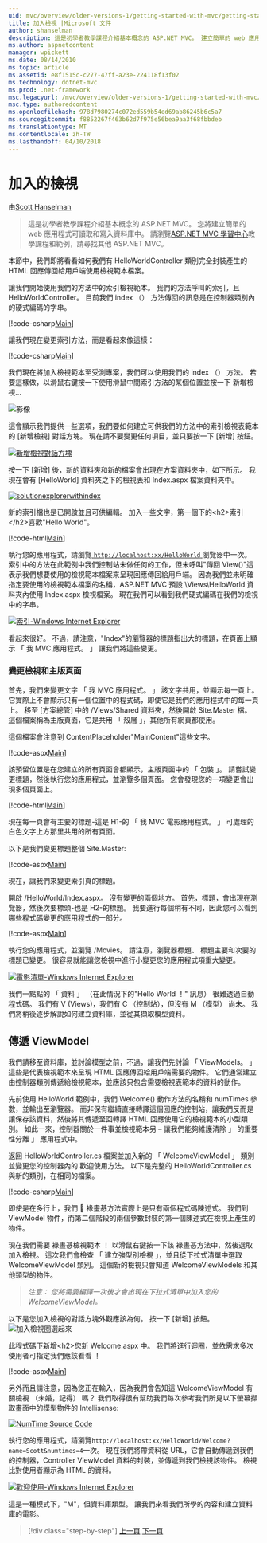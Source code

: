 ```yaml
---
uid: mvc/overview/older-versions-1/getting-started-with-mvc/getting-started-with-mvc-part3
title: 加入檢視 |Microsoft 文件
author: shanselman
description: 這是初學者教學課程介紹基本概念的 ASP.NET MVC。 建立簡單的 web 應用程式可讀取和寫入資料庫中。
ms.author: aspnetcontent
manager: wpickett
ms.date: 08/14/2010
ms.topic: article
ms.assetid: e8f1515c-c277-47ff-a23e-224118f13f02
ms.technology: dotnet-mvc
ms.prod: .net-framework
msc.legacyurl: /mvc/overview/older-versions-1/getting-started-with-mvc/getting-started-with-mvc-part3
msc.type: authoredcontent
ms.openlocfilehash: 978d7980274c072ed559b54ed69ab86245b6c5a7
ms.sourcegitcommit: f8852267f463b62d7f975e56bea9aa3f68fbbdeb
ms.translationtype: MT
ms.contentlocale: zh-TW
ms.lasthandoff: 04/10/2018
---
```

<a name="adding-a-view"></a>加入的檢視
====================
由[Scott Hanselman](https://github.com/shanselman)

> 這是初學者教學課程介紹基本概念的 ASP.NET MVC。 您將建立簡單的 web 應用程式可讀取和寫入資料庫中。 請瀏覽[ASP.NET MVC 學習中心](../../../index.md)教學課程和範例，請尋找其他 ASP.NET MVC。


本節中，我們即將看看如何我們有 HelloWorldController 類別完全封裝產生的 HTML 回應傳回給用戶端使用檢視範本檔案。

讓我們開始使用我們的方法中的索引檢視範本。 我們的方法呼叫的索引，且 HelloWorldController。 目前我們 index （） 方法傳回的訊息是在控制器類別內的硬式編碼的字串。

[!code-csharp[Main](getting-started-with-mvc-part3/samples/sample1.cs)]

讓我們現在變更索引方法，而是看起來像這樣：

[!code-csharp[Main](getting-started-with-mvc-part3/samples/sample2.cs)]

我們現在將加入檢視範本至受測專案，我們可以使用我們的 index （） 方法。 若要這樣做，以滑鼠右鍵按一下使用滑鼠中間索引方法的某個位置並按一下 新增檢視...

![影像](getting-started-with-mvc-part3/_static/image1.png)

這會顯示我們提供一些選項，我們要如何建立可供我們的方法中的索引檢視表範本的 [新增檢視] 對話方塊。 現在請不要變更任何項目，並只要按一下 [新增] 按鈕。

[![新增檢視對話方塊](getting-started-with-mvc-part3/_static/image3.png)](getting-started-with-mvc-part3/_static/image2.png)

按一下 [新增] 後，新的資料夾和新的檔案會出現在方案資料夾中，如下所示。 我現在會有 [HelloWorld] 資料夾之下的檢視表和 Index.aspx 檔案資料夾中。

[![solutionexplorerwithindex](getting-started-with-mvc-part3/_static/image5.png)](getting-started-with-mvc-part3/_static/image4.png)

新的索引檔也是已開啟並且可供編輯。 加入一些文字，第一個下的&lt;h2&gt;索引&lt;/h2&gt;喜歡"Hello World"。

[!code-html[Main](getting-started-with-mvc-part3/samples/sample3.html)]

執行您的應用程式，請瀏覽[ `http://localhost:xx/HelloWorld` ](http://localhostxx)瀏覽器中一次。 索引中的方法在此範例中我們控制站未做任何的工作，但未呼叫"傳回 View()"這表示我們想要使用的檢視範本檔案來呈現回應傳回給用戶端。 因為我們並未明確指定要使用的檢視範本檔案的名稱，ASP.NET MVC 預設 \Views\HelloWorld 資料夾內使用 Index.aspx 檢視檔案。 現在我們可以看到我們硬式編碼在我們的檢視中的字串。

[![索引-Windows Internet Explorer](getting-started-with-mvc-part3/_static/image7.png)](getting-started-with-mvc-part3/_static/image6.png)

看起來很好。 不過，請注意，"Index"的瀏覽器的標題指出大的標題，在頁面上顯示 「 我 MVC 應用程式。 」 讓我們將這些變更。

### <a name="changing-views-and-master-pages"></a>變更檢視和主版頁面

首先，我們來變更文字 「 我 MVC 應用程式。 」 該文字共用，並顯示每一頁上。 它實際上不會顯示只有一個位置中的程式碼，即使它是我們的應用程式中的每一頁上。 移至 [方案總管] 中的 /Views/Shared 資料夾，然後開啟 Site.Master 檔。 這個檔案稱為主版頁面，它是共用 「 殼層 」，其他所有網頁都使用。

這個檔案會注意到 ContentPlaceholder"MainContent"這些文字。

[!code-aspx[Main](getting-started-with-mvc-part3/samples/sample4.aspx)]

該預留位置是在您建立的所有頁面會都顯示，主版頁面中的 「 包裝 」。 請嘗試變更標題，然後執行您的應用程式，並瀏覽多個頁面。 您會發現您的一項變更會出現多個頁面上。

[!code-html[Main](getting-started-with-mvc-part3/samples/sample5.html)]

現在每一頁會有主要的標題-這是 H1-的 「 我 MVC 電影應用程式。 」 可處理的白色文字上方那里共用的所有頁面。

以下是我們變更標題整個 Site.Master:

[!code-aspx[Main](getting-started-with-mvc-part3/samples/sample6.aspx)]

現在，讓我們來變更索引頁的標題。

開啟 /HelloWorld/Index.aspx。 沒有變更的兩個地方。 首先，標題，會出現在瀏覽器，然後次要標頭-也是 H2-的標題。 我要進行每個稍有不同，因此您可以看到哪些程式碼變更的應用程式的一部分。

[!code-aspx[Main](getting-started-with-mvc-part3/samples/sample7.aspx)]

執行您的應用程式，並瀏覽 /Movies。 請注意，瀏覽器標題、 標題主要和次要的標題已變更。 很容易就能讓您檢視中進行小變更您的應用程式項重大變更。

[![電影清單-Windows Internet Explorer](getting-started-with-mvc-part3/_static/image9.png)](getting-started-with-mvc-part3/_static/image8.png)

我們一點點的 「 資料 」 （在此情況下的"Hello World ！" 訊息） 很難透過自動程式碼。 我們有 V (Views)，我們有 C （控制站），但沒有 M （模型） 尚未。 我們將稍後逐步解說如何建立資料庫，並從其擷取模型資料。

## <a name="passing-a-viewmodel"></a>傳遞 ViewModel

我們請移至資料庫，並討論模型之前，不過，讓我們先討論 「 ViewModels。 」 這些是代表檢視範本來呈現 HTML 回應傳回給用戶端需要的物件。 它們通常建立由控制器類別傳遞給檢視範本，並應該只包含需要檢視表範本的資料的動作。

先前使用 HelloWorld 範例中，我們 Welcome() 動作方法的名稱和 numTimes 參數，並輸出至瀏覽器。 而非保有繼續直接轉譯這個回應的控制站，讓我們反而是讓保存該資料，然後將其傳遞至回轉譯 HTML 回應使用它的檢視範本的小型類別。 如此一來，控制器關於一件事並檢視範本另 – 讓我們能夠維護清除 」 的重要性分離 」 應用程式中。

返回 HelloWorldController.cs 檔案並加入新的 「 WelcomeViewModel 」 類別並變更您的控制器內的 歡迎使用方法。 以下是完整的 HelloWorldController.cs 與新的類別，在相同的檔案。

[!code-csharp[Main](getting-started-with-mvc-part3/samples/sample8.cs)]

即使是在多行上，我們  褖畫惎方法實際上是只有兩個程式碼陳述式。 我們到 ViewModel 物件，而第二個階段的兩個參數封裝的第一個陳述式在檢視上產生的物件。

現在我們需要 褖畫惎檢視範本 ！ 以滑鼠右鍵按一下該 褖畫惎方法中，然後選取 加入檢視。 這次我們會檢查 「 建立強型別檢視 」，並且從下拉式清單中選取 WelcomeViewModel 類別。 這個新的檢視只會知道 WelcomeViewModels 和其他類型的物件。

> *注意： 您將需要編譯一次後才會出現在下拉式清單中加入您的 WelcomeViewModel。*


以下是您加入檢視的對話方塊外觀應該為何。 按一下 [新增] 按鈕。 ![加入檢視圈選起來](getting-started-with-mvc-part3/_static/image10.png)

此程式碼下新增&lt;h2&gt;您新 Welcome.aspx 中。 我們將進行迴圈，並依需求多次使用者可指定我們應該看看 ！

[!code-aspx[Main](getting-started-with-mvc-part3/samples/sample9.aspx)]

另外而且請注意，因為您正在輸入，因為我們會告知這 WelcomeViewModel 有關檢視 （未婚，記得） 嗎？ 我們取得很有幫助我們每次參考我們所見以下螢幕擷取畫面中的模型物件的 Intellisense:

[![NumTime Source Code](getting-started-with-mvc-part3/_static/image12.png)](getting-started-with-mvc-part3/_static/image11.png)

執行您的應用程式，請瀏覽`http://localhost:xx/HelloWorld/Welcome?name=Scott&numtimes=4`一次。 現在我們將帶資料從 URL，它會自動傳遞到我們的控制器，Controller ViewModel 資料的封裝，並傳遞到我們檢視該物件。 檢視比對使用者顯示為 HTML 的資料。

[![歡迎使用-Windows Internet Explorer](getting-started-with-mvc-part3/_static/image14.png)](getting-started-with-mvc-part3/_static/image13.png)

這是一種模式下，"M"，但資料庫類型。 讓我們來看我們所學的內容和建立資料庫的電影。

> [!div class="step-by-step"]
> [上一頁](getting-started-with-mvc-part2.md)
> [下一頁](getting-started-with-mvc-part4.md)
